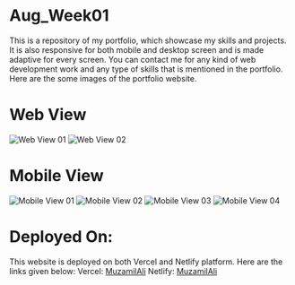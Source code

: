 # Aug_Week01
This is a repository of my portfolio, which showcase my skills and projects. It is also responsive for both mobile and desktop screen and is made adaptive for every screen. You can contact me for any kind of web development work and any type of skills that is mentioned in the portfolio. Here are the some images of the portfolio website. 

# Web View
![Web View 01](images/WebView01.png)
![Web View 02](images/WebView02.png)



# Mobile View

![Mobile View 01](images/MobileView01.png)
![Mobile View 02](images/MobileView02.png)
![Mobile View 03](images/MobileView03.png)
![Mobile View 04](images/MobileView04.png)


# Deployed On:
This website is deployed on both Vercel and Netlify platform. Here are the links given below:
Vercel: [MuzamilAli](https://muzamil-portfolio-mu.vercel.app/)
Netlify: [MuzamilAli](https://muzamilali-portfolio.netlify.app/)